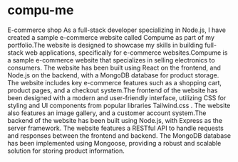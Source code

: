 # compu-me
E-commerce shop
As a full-stack developer specializing in Node.js, I have created a sample e-commerce website called Compume as part of my portfolio.The website is designed to showcase my skills in building full-stack web applications, specifically for e-commerce websites.Compume is a sample e-commerce website that specializes in selling electronics to consumers. The website has been built using React on the frontend, and Node.js on the backend, with a MongoDB database for product storage. The website includes key e-commerce features such as a shopping cart, product pages, and a checkout system.The frontend of the website has been designed with a modern and user-friendly interface, utilizing CSS for styling and UI components from popular libraries Tailwind.css . The website also features an image gallery, and a customer account system.The backend of the website has been built using Node.js, with Express as the server framework. The website features a RESTful API to handle requests and responses between the frontend and backend. The MongoDB database has been implemented using Mongoose, providing a robust and scalable solution for storing product information.
